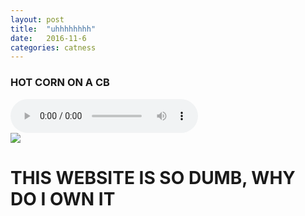 ```yaml
---
layout: post
title:  "uhhhhhhhh"
date:   2016-11-6
categories: catness
---
```

<html>
<body>
<h3>HOT CORN ON A CB</h3>
<div id="musicpls">
<audio src="https://www.dropbox.com/s/up5hnasiheyoaeo/Mickey%20Mouse%20Clubhouse%20Theme%20Song%20HD%20%20%20Lyrics.mp3" controls preload="auto" autobuffer autoplay></audio>
</div>
<img src="http://www.publicdomainpictures.net/pictures/30000/velka/annoyed-cat.jpg"/>
<h1>THIS WEBSITE IS SO DUMB, WHY DO I OWN IT
</h1>
</body>
</html>
